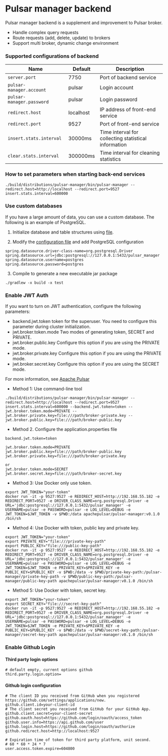 # Pulsar manager backend

Pulsar manager backend is a supplement and improvement to Pulsar broker.

* Handle complex query requests
* Route requests (add, delete, update) to brokers
* Support multi broker, dynamic change environment

### Supported configurations of backend 

| Name | Default |Description
| ------- | ------- | ------- |
| `server.port` | 7750 | Port of backend service |
| `pulsar-manager.account` | pulsar | Login account |
| `pulsar-manager.password` | pulsar | Login password |
| `redirect.host` | localhost | IP address of front-end service |
| `redirect.port` | 9527 | Port of front-end service |
| `insert.stats.interval` | 30000ms | Time interval for collecting statistical information |
| `clear.stats.interval` | 300000ms | Time interval for cleaning statistics |

### How to set parameters when starting back-end services

```
./build/distributions/pulsar-manager/bin/pulsar-manager --redirect.host=http://localhost --redirect.port=9527 insert.stats.interval=600000
```

### Use custom databases

If you have a large amount of data, you can use a custom database. The following is an example of PostgreSQL.   

1. Initialize database and table structures using [file](https://github.com/apache/pulsar-manager/tree/master/src/main/resources/META-INF/sql/postgresql-schema.sql).

2. Modify the [configuration file](https://github.com/apache/pulsar-manager/blob/master/src/main/resources/application.properties) and add PostgreSQL configuration

```
spring.datasource.driver-class-name=org.postgresql.Driver
spring.datasource.url=jdbc:postgresql://127.0.0.1:5432/pulsar_manager
spring.datasource.username=postgres
spring.datasource.password=postgres
```

3. Compile to generate a new executable jar package

```
./gradlew -x build -x test
```

### Enable JWT Auth

If you want to turn on JWT authentication, configure the following parameters:

* backend.jwt.token  token for the superuser. You need to configure this parameter during cluster initialization.
* jwt.broker.token.mode  Two modes of generating token, SECRET and PRIVATE.
* jwt.broker.public.key Configure this option if you are using the PRIVATE mode.
* jwt.broker.private.key Configure this option if you are using the PRIVATE mode.
* jwt.broker.secret.key Configure this option if you are using the SECRET mode.

For more information, see [Apache Pulsar](http://pulsar.apache.org/docs/en/security-token-admin/)

* Method 1: Use command-line tool

```
./build/distributions/pulsar-manager/bin/pulsar-manager --redirect.host=http://localhost --redirect.port=9527 insert.stats.interval=600000 --backend.jwt.token=token --jwt.broker.token.mode=PRIVATE --jwt.broker.private.key=file:///path/broker-private.key --jwt.broker.public.key=file:///path/broker-public.key
```

* Method 2. Configure the application.properties file

```
backend.jwt.token=token

jwt.broker.token.mode=PRIVATE
jwt.broker.public.key=file:///path/broker-public.key
jwt.broker.private.key=file:///path/broker-private.key

or 
jwt.broker.token.mode=SECRET
jwt.broker.secret.key=file:///path/broker-secret.key
```

* Method 3: Use Docker only use token.

```
export JWT_TOKEN="your-token"
docker run -it -p 9527:9527 -e REDIRECT_HOST=http://192.168.55.182 -e REDIRECT_PORT=9527 -e DRIVER_CLASS_NAME=org.postgresql.Driver -e URL='jdbc:postgresql://127.0.0.1:5432/pulsar_manager' -e USERNAME=pulsar -e PASSWORD=pulsar -e LOG_LEVEL=DEBUG -e JWT_TOKEN=$JWT_TOKEN -v $PWD:/data apachepulsar/pulsar-manager:v0.1.0 /bin/sh
```

* Method 4: Use Docker with token, public key and private key.

```
export JWT_TOKEN="your-token"
export PRIVATE_KEY="file:///private-key-path"
export PUBLIC_KEY="file:///public-key-path"
docker run -it -p 9527:9527 -e REDIRECT_HOST=http://192.168.55.182 -e REDIRECT_PORT=9527 -e DRIVER_CLASS_NAME=org.postgresql.Driver -e URL='jdbc:postgresql://127.0.0.1:5432/pulsar_manager' -e USERNAME=pulsar -e PASSWORD=pulsar -e LOG_LEVEL=DEBUG -e JWT_TOKEN=$JWT_TOKEN -e PRIVATE_KEY=$PRIVATE_KEY -e PUBLIC_KEY=$PUBLIC_KEY -v $PWD:/data -v $PWD/private-key-path:/pulsar-manager/private-key-path -v $PWD/public-key-path:/pulsar-manager/public-key-path apachepulsar/pulsar-manager:v0.1.0 /bin/sh
```

* Method 5: Use Docker with token, secret key.

```
export JWT_TOKEN="your-token"
export SECRET_KEY="file:///secret-key-path"
docker run -it -p 9527:9527 -e REDIRECT_HOST=http://192.168.55.182 -e REDIRECT_PORT=9527 -e DRIVER_CLASS_NAME=org.postgresql.Driver -e URL='jdbc:postgresql://127.0.0.1:5432/pulsar_manager' -e USERNAME=pulsar -e PASSWORD=pulsar -e LOG_LEVEL=DEBUG -e JWT_TOKEN=$JWT_TOKEN -e PRIVATE_KEY=$PRIVATE_KEY -e PUBLIC_KEY=$PUBLIC_KEY -v $PWD:/data -v $PWD/secret-key-path:/pulsar-manager/secret-key-path apachepulsar/pulsar-manager:v0.1.0 /bin/sh
```

### Enable Github Login

#### Third party login options

```
# default empty, current options github
third.party.login.option=
```

#### Github login configuration

```
# The client ID you received from GitHub when you registered https://github.com/settings/applications/new.
github.client.id=your-client-id
# The client secret you received from GitHub for your GitHub App.
github.client.secret=your-client-secret
github.oauth.host=https://github.com/login/oauth/access_token
github.user.info=https://api.github.com/user
github.login.host=https://github.com/login/oauth/authorize
github.redirect.host=http://localhost:9527

# Expiration time of token for third party platform, unit second.
# 60 * 60 * 24 * 7
user.access.token.expire=604800
```
